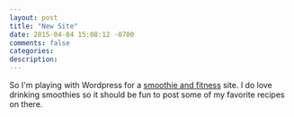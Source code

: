 ```yaml
---
layout: post
title: "New Site"
date: 2015-04-04 15:08:12 -0700
comments: false
categories: 
description: 
---
```


So I'm playing with Wordpress for a [smoothie and fitness](http://smoothiegains.com/) site. I do love drinking smoothies so it should be fun to post some of my favorite recipes on there. 
